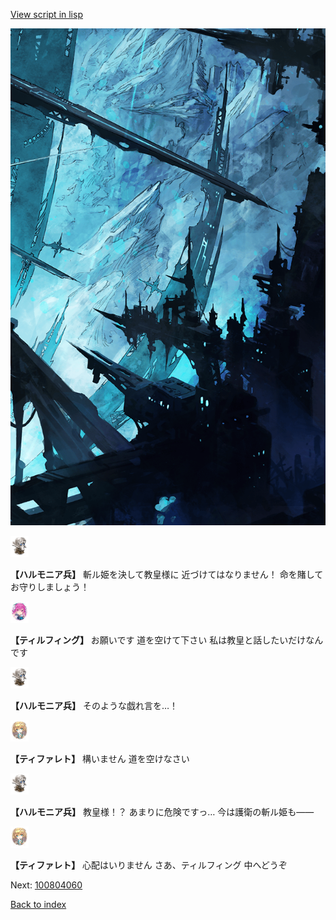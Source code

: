 [View script in lisp](../scripts/100804053.txt)

![underground_world_2.png](../images/backgrounds/underground_world_2.png)

<img src="../images/units/3810001.png" alt="3810001.png" height="34"/>

**【ハルモニア兵】**
斬ル姫を決して教皇様に
近づけてはなりません！
命を賭してお守りしましょう！

<img src="../images/units/3101411.png" alt="3101411.png" height="34"/>

**【ティルフィング】**
お願いです
道を空けて下さい
私は教皇と話したいだけなんです

<img src="../images/units/3810001.png" alt="3810001.png" height="34"/>

**【ハルモニア兵】**
そのような戯れ言を…！

<img src="../images/units/3503211.png" alt="3503211.png" height="34"/>

**【ティファレト】**
構いません
道を空けなさい

<img src="../images/units/3810001.png" alt="3810001.png" height="34"/>

**【ハルモニア兵】**
教皇様！？
あまりに危険ですっ…
今は護衛の斬ル姫も――

<img src="../images/units/3503211.png" alt="3503211.png" height="34"/>

**【ティファレト】**
心配はいりません
さあ、ティルフィング
中へどうぞ

Next: [100804060](100804060.md)

[Back to index](index.md)
